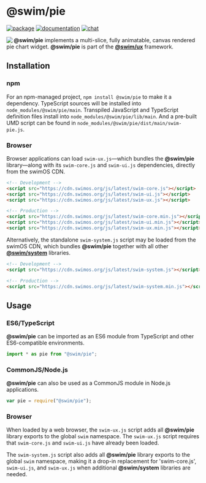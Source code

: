 # @swim/pie

[![package](https://img.shields.io/npm/v/@swim/pie.svg)](https://www.npmjs.com/package/@swim/pie)
[![documentation](https://img.shields.io/badge/doc-TypeDoc-blue.svg)](https://docs.swimos.org/js/latest/modules/_swim_pie.html)
[![chat](https://img.shields.io/badge/chat-Gitter-green.svg)](https://gitter.im/swimos/community)

<a href="https://www.swimos.org"><img src="https://docs.swimos.org/readme/marlin-blue.svg" align="left"></a>

**@swim/pie** implements a multi-slice, fully animatable, canvas rendered pie
chart widget.  **@swim/pie** is part of the
[**@swim/ux**](https://github.com/swimos/swim/tree/master/swim-system-js/swim-ux-js/@swim/ux) framework.

## Installation

### npm

For an npm-managed project, `npm install @swim/pie` to make it a dependency.
TypeScript sources will be installed into `node_modules/@swim/pie/main`.
Transpiled JavaScript and TypeScript definition files install into
`node_modules/@swim/pie/lib/main`.  And a pre-built UMD script can
be found in `node_modules/@swim/pie/dist/main/swim-pie.js`.

### Browser

Browser applications can load `swim-ux.js`—which bundles the **@swim/pie**
library—along with its `swim-core.js` and `swim-ui.js` dependencies, directly
from the swimOS CDN.

```html
<!-- Development -->
<script src="https://cdn.swimos.org/js/latest/swim-core.js"></script>
<script src="https://cdn.swimos.org/js/latest/swim-ui.js"></script>
<script src="https://cdn.swimos.org/js/latest/swim-ux.js"></script>

<!-- Production -->
<script src="https://cdn.swimos.org/js/latest/swim-core.min.js"></script>
<script src="https://cdn.swimos.org/js/latest/swim-ui.min.js"></script>
<script src="https://cdn.swimos.org/js/latest/swim-ux.min.js"></script>
```

Alternatively, the standalone `swim-system.js` script may be loaded
from the swimOS CDN, which bundles **@swim/pie** together with all other
[**@swim/system**](https://github.com/swimos/swim/tree/master/swim-system-js/@swim/system)
libraries.

```html
<!-- Development -->
<script src="https://cdn.swimos.org/js/latest/swim-system.js"></script>

<!-- Production -->
<script src="https://cdn.swimos.org/js/latest/swim-system.min.js"></script>
```

## Usage

### ES6/TypeScript

**@swim/pie** can be imported as an ES6 module from TypeScript and other
ES6-compatible environments.

```typescript
import * as pie from "@swim/pie";
```

### CommonJS/Node.js

**@swim/pie** can also be used as a CommonJS module in Node.js applications.

```javascript
var pie = require("@swim/pie");
```

### Browser

When loaded by a web browser, the `swim-ux.js` script adds all
**@swim/pie** library exports to the global `swim` namespace.
The `swim-ux.js` script requires that `swim-core.js` and `swim-ui.js`
have already been loaded.

The `swim-system.js` script also adds all **@swim/pie** library exports
to the global `swim` namespace, making it a drop-in replacement for
'swim-core.js', `swim-ui.js`, and `swim-ux.js` when additional
**@swim/system** libraries are needed.
